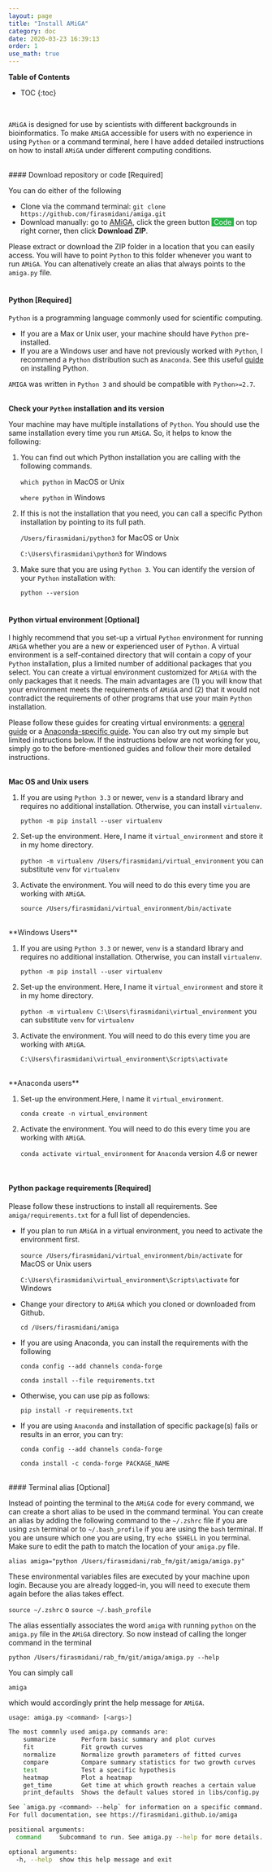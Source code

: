 ```yaml
---
layout: page
title: "Install AMiGA"
category: doc
date: 2020-03-23 16:39:13
order: 1
use_math: true
---
```

<!-- AMiGA is covered under the GPL-3 license -->

**Table of Contents**

* TOC
{:toc}
<br />

`AMiGA` is designed for use by scientists with different backgrounds in bioinformatics. To make `AMiGA` accessible for users with no experience in using `Python` or a command terminal, here I have added detailed instructions on how to install `AMiGA` under different computing conditions.

<br />
#### Download repository or code [Required] 

You can do either of the following
<br />
- Clone via the command terminal: `git clone https://github.com/firasmidani/amiga.git`
- Download manually: go to <a href="https://github.com/firasmidani/amiga">AMiGA</a>, click the green button <span style="color:#ffffff;background-color:#2ab748">&nbsp;Code&nbsp;</span> on top right corner, then click **Download ZIP**.

Please extract or download the ZIP folder in a location that you can easily access. You will have to point `Python` to this folder whenever you want to run `AMiGA`. You can altenatively create an alias that always points to the `amiga.py` file. 
<br /><br />

#### Python [Required] 

`Python` is a programming language commonly used for scientific computing.

* If you are a Max or Unix user, your machine should have `Python` pre-installed.
* If you are a Windows user and have not previously worked with `Python`, I recommend a `Python` distribution such as `Anaconda`. See this useful [guide](https://fangohr.github.io/blog/installation-of-python-spyder-numpy-sympy-scipy-pytest-matplotlib-via-anaconda.html) on installing Python.

`AMIGA` was written in `Python 3` and should be compatible with `Python>=2.7`.
<br /><br />

**Check your `Python` installation and its version**

Your machine may have multiple installations of `Python`. You should use the same installation every time you run `AMiGA`. So, it helps to know the following:

1. You can find out which Python installation you are calling with the following commands.

    `which python` in MacOS or Unix

    `where python` in Windows

2. If this is not the installation that you need, you can call a specific Python installation by pointing to its full path.

    `/Users/firasmidani/python3`  for MacOS or Unix

    `C:\Users\firasmidani\python3` for Windows

3. Make sure that you are using `Python 3`. You can identify the version of your `Python` installation with:

    `python --version`
<br /><br />

#### Python virtual environment [Optional] 

I highly recommend that you set-up a virtual `Python` environment for running `AMiGA` whether you are a new or experienced user of `Python`.  A virtual environment is a self-contained directory that will contain a copy of your `Python` installation, plus a limited number of additional packages that you select. You can create a virtual environment customized for `AMiGA` with the only packages that it needs. The main advantages are (1) you will know that your environment meets the requirements of `AMiGA` and (2) that it would not contradict the requirements of other programs that use your main `Python` installation.

Please follow these guides for creating virtual environments: a <a href="https://packaging.python.org/guides/installing-using-pip-and-virtual-environments/">general guide</a> or a <a href="https://uoa-eresearch.github.io/eresearch-cookbook/recipe/2014/11/20/conda/">Anaconda-specific guide</a>. You can also try out my simple but limited instructions below. If the instructions below are not working for you, simply go to the before-mentioned guides and follow their more detailed instructions.
<br /><br />

**Mac OS and Unix users**

1. If you are using `Python 3.3` or newer, `venv` is a standard library and requires no additional installation. Otherwise, you can install `virtualenv`.

    `python -m pip install --user virtualenv`

2. Set-up the environment. Here, I name it `virtual_environment` and store it in my home directory.

    `python -m virtualenv /Users/firasmidani/virtual_environment`  you can substitute `venv` for `virtualenv`

3. Activate the environment. You will need to do this every time you are working with `AMiGA`.

    `source /Users/firasmidani/virtual_environment/bin/activate`

<br />
**Windows Users**

1. If you are using `Python 3.3` or newer, `venv` is a standard library and requires no additional installation. Otherwise, you can install `virtualenv`.

    `python -m pip install --user virtualenv`

2. Set-up the environment. Here, I name it `virtual_environment` and store it in my home directory.

    `python -m virtualenv C:\Users\firasmidani\virtual_environment`  you can substitute `venv` for `virtualenv`

3. Activate the environment. You will need to do this every time you are working with `AMiGA`.

    `C:\Users\firasmidani\virtual_environment\Scripts\activate`

<br />
**Anaconda users**

1. Set-up the environment.Here, I name it `virtual_environment`.

    `conda create -n virtual_environment`

2. Activate the environment. You will need to do this every time you are working with `AMiGA`.

    `conda activate virtual_environment`  for `Anaconda` version 4.6 or newer

<br />

#### Python package requirements [Required] 

Please follow these instructions to install all requirements. See `amiga/requirements.txt` for a full list of dependencies.

- If you plan to run `AMiGA` in a virtual environment, you need to activate the environment first.

    `source /Users/firasmidani/virtual_environment/bin/activate`  for MacOS or Unix users

    `C:\Users\firasmidani\virtual_environment\Scripts\activate` for Windows


- Change your directory to `AMiGA` which you cloned or downloaded from Github.

    `cd /Users/firasmidani/amiga`

- If you are using Anaconda, you can install the requirements with the following

    `conda config --add channels conda-forge`

    `conda install --file requirements.txt`

- Otherwise, you can use pip as follows:

    `pip install -r requirements.txt`

- If you are using `Anaconda` and installation of specific package(s) fails or results in an error, you can try:

    `conda config --add channels conda-forge`

    `conda install -c conda-forge PACKAGE_NAME`

<br />
#### Terminal alias [Optional] 

Instead of pointing the terminal to the `AMiGA` code for every command, we can create a short alias to be used in the command terminal. You can create an alias by adding the following command to the `~/.zshrc` file if you are using `zsh` terminal or to `~/.bash_profile` if you are using the `bash` terminal. If you are unsure which one you are using, try `echo $SHELL` in you terminal. Make sure to edit the path to match the location of your `amiga.py` file. 

```alias amiga="python /Users/firasmidani/rab_fm/git/amiga/amiga.py"```

These environmental variables files are executed by your machine upon login. Because you are already logged-in, you will need to execute them again before the alias takes effect. 

`source ~/.zshrc` o `source ~/.bash_profile`

The alias essentially associates the word `amiga` with running `python` on the `amiga.py` file in the `AMiGA` directory. So now instead of calling the longer command in the terminal

```python /Users/firasmidani/rab_fm/git/amiga/amiga.py --help```

You can simply call

`amiga`

which would accordingly print the help message for `AMiGA`.

```bash
usage: amiga.py <command> [<args>]

The most commnly used amiga.py commands are:
    summarize       Perform basic summary and plot curves
    fit             Fit growth curves
    normalize       Normalize growth parameters of fitted curves
    compare         Compare summary statistics for two growth curves
    test            Test a specific hypothesis
    heatmap         Plot a heatmap
    get_time        Get time at which growth reaches a certain value
    print_defaults  Shows the default values stored in libs/config.py

See `amiga.py <command> --help` for information on a specific command.
For full documentation, see https://firasmidani.github.io/amiga

positional arguments:
  command     Subcommand to run. See amiga.py --help for more details.

optional arguments:
  -h, --help  show this help message and exit
```
